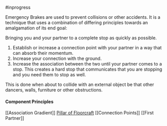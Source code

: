 #inprogress 

Emergency Brakes are used to prevent collisions or other accidents. It is a technique that uses a combination of differing principles towards an amalgamation of its end goal:

Bringing you and your partner to a complete stop as quickly as possible.

1. Establish or increase a connection point with your partner in a way that can absorb their momentum.
2. Increase your connection with the ground.
3. Increase the association between the two until your partner comes to a stop.  This creates a hard stop that communicates that you are stopping and you need them to stop as well.

This is done when about to collide with an external object be that other dancers, walls, furniture or other obstructions.

#### Component Principles
[[Association Gradient]]
<a href="Pillar of Floorcraft" class="internal-link">Pillar of Floorcraft</a>
[[Connection Points]]
[[First Partner]]

